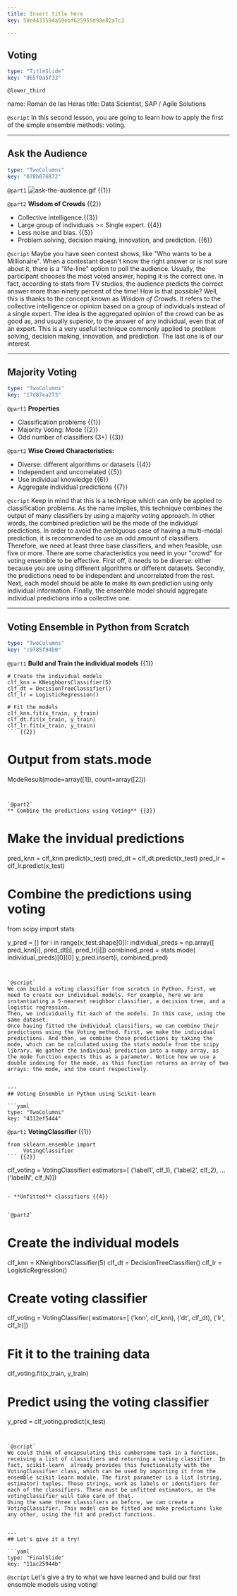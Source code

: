 ```yaml
---
title: Insert title here
key: 50e4433594a59ebf625955d98e82a7c3

---
```

## Voting

```yaml
type: "TitleSlide"
key: "d65f0a5f33"
```

`@lower_third`

name: Román de las Heras
title: Data Scientist, SAP / Agile Solutions


`@script`
In this second lesson, you are going to learn how to apply the first of the simple ensemble methods: voting.


---
## Ask the Audience

```yaml
type: "TwoColumns"
key: "078b076872"
```

`@part1`
![ask-the-audience.gif](http://assets.datacamp.com/production/repositories/3910/datasets/b22184509408340ea82c00b113c165a41581cf3f/72344_4.gif) {{1}}


`@part2`
**Wisdom of Crowds** {{2}}

- Collective intelligence.{{3}}
- Large group of individuals >= Single expert. {{4}}
- Less noise and bias. {{5}}
- Problem solving, decision making, innovation, and prediction. {{6}}


`@script`
Maybe you have seen contest shows, like "Who wants to be a Millionaire". When a contestant doesn't know the right answer or is not sure about it, there is a "life-line" option to poll the audience. Usually, the participant chooses the most voted answer, hoping it is the correct one.
In fact, according to stats from TV studios, the audience predicts the correct answer more than ninety percent of the time! How is that possible?
Well, this is thanks to the concept known as _Wisdom of Crowds_. It refers to the collective intelligence or opinion based on a group of individuals instead of a single expert. The idea is the aggregated opinion of the crowd can be as good as, and usually superior, to the answer of any individual, even that of an expert. This is a very useful technique commonly applied to problem solving, decision making, innovation, and prediction. The last one is of our interest.


---
## Majority Voting

```yaml
type: "TwoColumns"
key: "17d87ea273"
```

`@part1`
**Properties**

- Classification problems {{1}}
- Majority Voting: Mode {{2}}
- Odd number of classifiers (3+) {{3}}


`@part2`
**Wise Crowd Characteristics:** 

- Diverse: different algorithms or datasets {{4}}
- Independent and uncorrelated {{5}}
- Use individual knowledge {{6}}
- Aggregate individual predictions {{7}}


`@script`
Keep in mind that this is a technique which can only be applied to classification problems.
As the name implies, this technique combines the output of many classifiers by using a majority voting approach. In other words, the combined prediction will be the mode of the individual predictions.
In order to avoid the ambiguous case of having a multi-modal prediction, it is recommended to use an odd amount of classifiers. Therefore, we need at least three base classifiers, and when feasible, use five or more.
There are some characteristics you need in your "crowd" for voting ensemble to be effective. First off, it needs to be diverse: either because you are using different algorithms or different datasets.
Secondly, the predictions need to be independent and uncorrelated from the rest. Next, each model should be able to make its own prediction using only individual information. Finally, the ensemble model should aggregate individual predictions into a collective one.


---
## Voting Ensemble in Python from Scratch

```yaml
type: "TwoColumns"
key: "c9785f94b0"
```

`@part1`
**Build and Train the individual models** {{1}}
```
# Create the individual models
clf_knn = KNeighborsClassifier(5)
clf_dt = DecisionTreeClassifier()
clf_lr = LogisticRegression()

# Fit the models
clf_knn.fit(x_train, y_train)
clf_dt.fit(x_train, y_train)
clf_lr.fit(x_train, y_train)
``` {{2}}

```
# Output from stats.mode
ModeResult(mode=array([1]), 
           count=array([2]))
``` {{5}}


`@part2`
** Combine the predictions using Voting** {{3}}
```
# Make the invidual predictions
pred_knn = clf_knn.predict(x_test)
pred_dt = clf_dt.predict(x_test)
pred_lr = clf_lr.predict(x_test)

# Combine the predictions using voting
from scipy import stats

y_pred = []
for i in range(x_test.shape[0]):
    individual_preds = np.array([
       pred_knn[i], 
       pred_dt[i], 
       pred_lr[i]])
    combined_pred = stats.mode(
       individual_preds)[0][0]
    y_pred.insert(i, combined_pred)
``` {{4}}


`@script`
We can build a voting classifier from scratch in Python. First, we need to create our individual models. For example, here we are instantiating a 5-nearest neighbor classifier, a decision tree, and a logistic regression.
Then, we individually fit each of the models. In this case, using the same dataset.
Once having fitted the individual classifiers, we can combine their predictions using the Voting method. First, we make the individual predictions. And then, we combine those predictions by taking the mode, which can be calculated using the stats module from the scipy library. We gather the individual prediction into a numpy array, as the mode function expects this as a parameter. Notice how we use a double indexing for the mode, as this function returns an array of two arrays: the mode, and the count respectively.


---
## Voting Ensemble in Python using Scikit-learn

```yaml
type: "TwoColumns"
key: "4312ef5444"
```

`@part1`
**VotingClassifier** {{1}}

```
from sklearn.ensemble import 
     VotingClassifier
``` {{2}}

```
clf_voting = VotingClassifier(
    estimators=[
       ('label1', clf_1), 
       ('label2', clf_2),
       ...
       ('labelN', clf_N)])
``` {{3}}

- **Unfitted** classifiers {{4}}


`@part2`
```
# Create the individual models
clf_knn = KNeighborsClassifier(5)
clf_dt = DecisionTreeClassifier()
clf_lr = LogisticRegression()

# Create voting classifier
clf_voting = VotingClassifier(
    estimators=[
       ('knn', clf_knn), 
       ('dt', clf_dt), 
       ('lr', clf_lr)])

# Fit it to the training data
clf_voting.fit(x_train, y_train)

# Predict using the voting classifier
y_pred = clf_voting.predict(x_test)
``` {{5}}


`@script`
We could think of encapsulating this cumbersome task in a function, receiving a list of classifiers and returning a voting classifier. In fact, scikit-learn  already provides this functionality with the VotingClassifier class, which can be used by importing it from the ensemble scikit-learn module. The first parameter is a list (string, estimator) tuples. Those strings, work as labels or identifiers for each of the classifiers. These must be unfitted estimators, as the votingClassifier will take care of that.
Using the same three classifiers as before, we can create a VotingClassifier. This model can be fitted and make predictions like any other, using the fit and predict functions.


---
## Let's give it a try!

```yaml
type: "FinalSlide"
key: "11ac25944b"
```

`@script`
Let's give a try to what we have learned and build our first ensemble models using voting!

